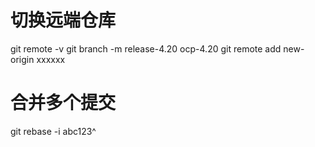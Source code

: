 # 切换远端仓库
git remote -v
git branch -m  release-4.20 ocp-4.20
git remote add new-origin xxxxxx


# 合并多个提交
git rebase -i abc123^